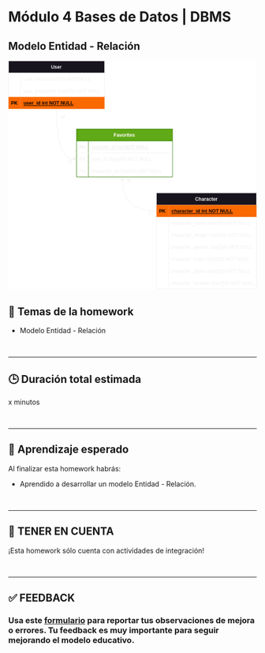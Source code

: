 # Módulo 4 Bases de Datos | DBMS

## Modelo Entidad - Relación
![er](imgs/diagramRM.png)

## **📌 Temas de la homework**

-  Modelo Entidad - Relación

<br />

---

## **🕒 Duración total estimada**

x minutos

<br />

---

## **🔎 Aprendizaje esperado**

Al finalizar esta homework habrás:

-  Aprendido a desarrollar un modelo Entidad - Relación.

<br />

---

## **📎 TENER EN CUENTA**

¡Esta homework sólo cuenta con actividades de integración!

</br >

---

## **✅ FEEDBACK**

### Usa este [**formulario**](https://docs.google.com/forms/d/e/1FAIpQLSe1MybH_Y-xcp1RP0jKPLndLdJYg8cwyHkSb9MwSrEjoxyzWg/viewform) para reportar tus observaciones de mejora o errores. Tu feedback es muy importante para seguir mejorando el modelo educativo.
